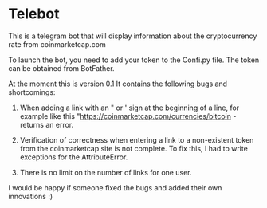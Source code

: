 # Telebot
This is a telegram bot that will display information about the cryptocurrency rate from coinmarketcap.com

To launch the bot, you need to add your token to the Confi.py file. The token can be obtained from BotFather.

At the moment this is version 0.1
It contains the following bugs and shortcomings:

1) When adding a link with an " or ' sign at the beginning of a line, for example like this "https://coinmarketcap.com/currencies/bitcoin - returns an error. 

2) Verification of correctness when entering a link to a non-existent token from the coinmarketcap site is not complete. 
To fix this, I had to write exceptions for the AttributeError.

3) There is no limit on the number of links for one user.

I would be happy if someone fixed the bugs and added their own innovations :)
